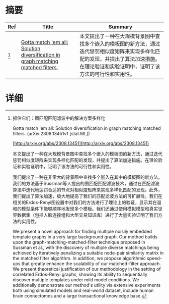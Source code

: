 # 摘要

| Ref | Title | Summary |
| --- | --- | --- |
| [^1] | [Gotta match 'em all: Solution diversification in graph matching matched filters.](http://arxiv.org/abs/2308.13451) | 本文提出了一种在大规模背景图中查找多个嵌入的模板图的新方法，通过迭代惩罚相似度矩阵来实现多样化匹配的发现，并提出了算法加速措施。在理论验证和实验证明中，证明了该方法的可行性和实用性。 |

# 详细

[^1]: 抓住它们：图匹配匹配滤波中的解决方案多样化

    Gotta match 'em all: Solution diversification in graph matching matched filters. (arXiv:2308.13451v1 [stat.ML])

    [http://arxiv.org/abs/2308.13451](http://arxiv.org/abs/2308.13451)

    本文提出了一种在大规模背景图中查找多个嵌入的模板图的新方法，通过迭代惩罚相似度矩阵来实现多样化匹配的发现，并提出了算法加速措施。在理论验证和实验证明中，证明了该方法的可行性和实用性。

    

    我们提出了一种在非常大的背景图中查找多个嵌入在其中的模板图的新方法。我们的方法基于Sussman等人提出的图匹配匹配滤波技术，通过在匹配滤波算法中迭代地惩罚合适的节点对相似度矩阵来实现多样化匹配的发现。此外，我们提出了算法加速，极大地提高了我们的匹配滤波方法的可扩展性。我们在相关的Erdos-Renyi图设置中对我们的方法进行了理论上的验证，显示其在温和的模型条件下能够顺序地发现多个模板。我们还通过使用模拟模型和真实世界数据集（包括人脑连接组和大型交易知识库）进行了大量实验证明了我们方法的实用性。

    We present a novel approach for finding multiple noisily embedded template graphs in a very large background graph. Our method builds upon the graph-matching-matched-filter technique proposed in Sussman et al., with the discovery of multiple diverse matchings being achieved by iteratively penalizing a suitable node-pair similarity matrix in the matched filter algorithm. In addition, we propose algorithmic speed-ups that greatly enhance the scalability of our matched-filter approach. We present theoretical justification of our methodology in the setting of correlated Erdos-Renyi graphs, showing its ability to sequentially discover multiple templates under mild model conditions. We additionally demonstrate our method's utility via extensive experiments both using simulated models and real-world dataset, include human brain connectomes and a large transactional knowledge base.
    

